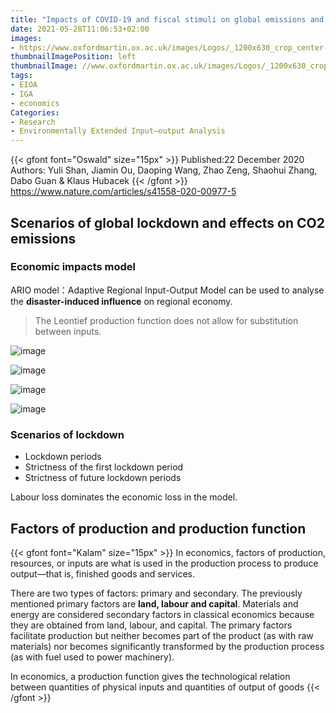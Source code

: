 ```yaml
---
title: "Impacts of COVID-19 and fiscal stimuli on global emissions and the Paris Agreement"
date: 2021-05-28T11:06:53+02:00
images:
- https://www.oxfordmartin.ox.ac.uk/images/Logos/_1200x630_crop_center-center_82_none/nature-climatechange.jpg?mtime=1558191728
thumbnailImagePosition: left
thumbnailImage: //www.oxfordmartin.ox.ac.uk/images/Logos/_1200x630_crop_center-center_82_none/nature-climatechange.jpg?mtime=1558191728
tags:
- EIOA
- IGA
- economics
Categories:
- Research
- Environmentally Extended Input–output Analysis
---
```


{{< gfont font="Oswald" size="15px" >}}
Published:22 December 2020
Authors: Yuli Shan, Jiamin Ou, Daoping Wang, Zhao Zeng, Shaohui Zhang, Dabo Guan & Klaus Hubacek
{{< /gfont >}} <br>
https://www.nature.com/articles/s41558-020-00977-5

## Scenarios of global lockdown and effects on CO2 emissions


### Economic impacts model
ARIO model：Adaptive Regional Input-Output Model can be used to analyse the **disaster-induced influence** on regional economy.
> The Leontief production function does not allow for substitution between inputs.

![image](https://user-images.githubusercontent.com/65668613/120094429-9ce06d00-c120-11eb-8d78-d96f8c8dc16b.png)

![image](https://user-images.githubusercontent.com/65668613/120094549-432c7280-c121-11eb-9f4d-884b780bed15.png)

![image](https://user-images.githubusercontent.com/65668613/120094738-7f140780-c122-11eb-9598-a2176ad51b5b.png)

![image](https://user-images.githubusercontent.com/65668613/120100284-471bbd00-c140-11eb-9545-422d647e8257.png)

### Scenarios of lockdown
* Lockdown periods
* Strictness of the first lockdown period
* Strictness of future lockdown periods

Labour loss dominates the economic loss in the model.

## Factors of production and production function

{{< gfont font="Kalam" size="15px" >}}
In economics, factors of production, resources, or inputs are what is used in the production process to produce output—that is, finished goods and services.

There are two types of factors: primary and secondary. The previously mentioned primary factors are **land, labour and capital**. Materials and energy are considered secondary factors in classical economics because they are obtained from land, labour, and capital. The primary factors facilitate production but neither becomes part of the product (as with raw materials) nor becomes significantly transformed by the production process (as with fuel used to power machinery).

In economics, a production function gives the technological relation between quantities of physical inputs and quantities of output of goods
{{< /gfont >}} <br>
